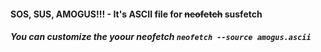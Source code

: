 #### SOS, SUS, AMOGUS!!! - It's ASCII file for ~~neofetch~~ susfetch
##### You can customize the yoour neofetch `neofetch --source amogus.ascii`
